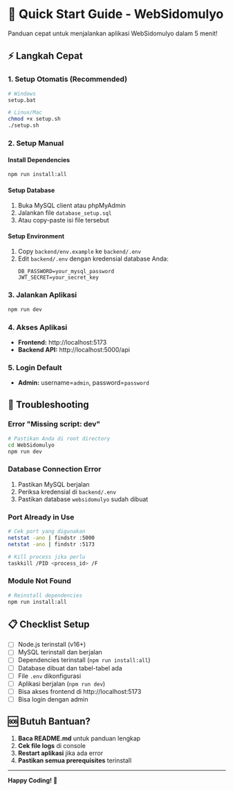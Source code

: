 # 🚀 Quick Start Guide - WebSidomulyo

Panduan cepat untuk menjalankan aplikasi WebSidomulyo dalam 5 menit!

## ⚡ Langkah Cepat

### 1. **Setup Otomatis (Recommended)**
```bash
# Windows
setup.bat

# Linux/Mac
chmod +x setup.sh
./setup.sh
```

### 2. **Setup Manual**

#### Install Dependencies
```bash
npm run install:all
```

#### Setup Database
1. Buka MySQL client atau phpMyAdmin
2. Jalankan file `database_setup.sql`
3. Atau copy-paste isi file tersebut

#### Setup Environment
1. Copy `backend/env.example` ke `backend/.env`
2. Edit `backend/.env` dengan kredensial database Anda:
   ```env
   DB_PASSWORD=your_mysql_password
   JWT_SECRET=your_secret_key
   ```

### 3. **Jalankan Aplikasi**
```bash
npm run dev
```

### 4. **Akses Aplikasi**
- **Frontend:** http://localhost:5173
- **Backend API:** http://localhost:5000/api

### 5. **Login Default**
- **Admin:** username=`admin`, password=`password`

## 🔧 Troubleshooting

### **Error "Missing script: dev"**
```bash
# Pastikan Anda di root directory
cd WebSidomulyo
npm run dev
```

### **Database Connection Error**
1. Pastikan MySQL berjalan
2. Periksa kredensial di `backend/.env`
3. Pastikan database `websidomulyo` sudah dibuat

### **Port Already in Use**
```bash
# Cek port yang digunakan
netstat -ano | findstr :5000
netstat -ano | findstr :5173

# Kill process jika perlu
taskkill /PID <process_id> /F
```

### **Module Not Found**
```bash
# Reinstall dependencies
npm run install:all
```

## 📋 Checklist Setup

- [ ] Node.js terinstall (v16+)
- [ ] MySQL terinstall dan berjalan
- [ ] Dependencies terinstall (`npm run install:all`)
- [ ] Database dibuat dan tabel-tabel ada
- [ ] File `.env` dikonfigurasi
- [ ] Aplikasi berjalan (`npm run dev`)
- [ ] Bisa akses frontend di http://localhost:5173
- [ ] Bisa login dengan admin

## 🆘 Butuh Bantuan?

1. **Baca README.md** untuk panduan lengkap
2. **Cek file logs** di console
3. **Restart aplikasi** jika ada error
4. **Pastikan semua prerequisites** terinstall

---

**Happy Coding! 🎉** 